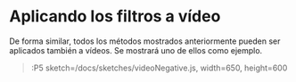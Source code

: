 # Aplicando los filtros a vídeo

De forma similar, todos los métodos mostrados anteriormente pueden ser aplicados también a vídeos. Se mostrará uno de ellos como ejemplo.

> :P5 sketch=/docs/sketches/videoNegative.js, width=650, height=600